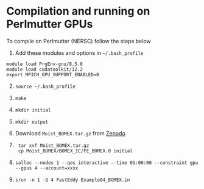 # Compilation and running on Perlmutter GPUs

To compile on Perlmutter (NERSC) follow the steps below
1. Add these modules and options in `~/.bash_profile`
```
module load PrgEnv-gnu/8.5.0
module load cudatoolkit/12.2
export MPICH_GPU_SUPPORT_ENABLED=0
```
2. `source ~/.bash_profile`

3. `make`

4. `mkdir initial`

5. `mkdir output`

6. Download `Moist_BOMEX.tar.gz` from [Zenodo](https://zenodo.org/records/10982246)

7. ```
	tar xvf Moist_BOMEX.tar.gz
	cp Moist_BOMEX/BOMEX_IC/FE_BOMEX.0 initial
   ```
8. `salloc --nodes 1 --qos interactive --time 01:00:00 --constraint gpu --gpus 4 --account=xxxx`

9. `srun -n 1 -G 4 FastEddy Example04_BOMEX.in`

